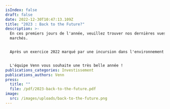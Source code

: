 ```yaml
---
isIndex: false
draft: false
date: 2022-12-30T10:47:13.109Z
title: "2023 : Back to the Future?"
description: >-
  En ces premiers jours de l'année, veuillez trouver nos dernières vues de
  marchés.


  Après un exercice 2022 marqué par une incursion dans l'environnement monétaire des années 70-80, retournerons-nous vers le futur en 2023 ?


  L'équipe Venn vous souhaite une très belle année !
publications_categories: Investissement
publications_authors: Venn
press:
  title: ""
  file: /pdf/2023-back-to-the-future.pdf
image:
  src: /images/uploads/back-to-the-future.png
---
```

